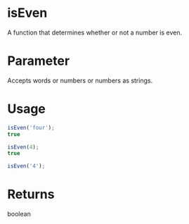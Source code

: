 # isEven
A function that determines whether or not a number is even.

# Parameter
Accepts words or numbers or numbers as strings.

# Usage
``` javascript
isEven('four');
true
```
``` javascript
isEven(4);
true
```
``` javascript
isEven('4');
```

# Returns
boolean

